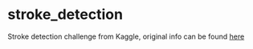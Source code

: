 # stroke_detection
Stroke detection challenge from Kaggle, original info can be found [here](https://www.kaggle.com/datasets/fedesoriano/stroke-prediction-dataset)
